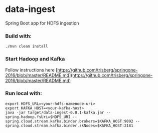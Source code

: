 data-ingest
===========

Spring Boot app for HDFS ingestion

### Build with:

    ./mvn clean install

### Start Hadoop and Kafka

Follow instructions here [https://github.com/trisberg/springone-2016/blob/master/README.md](https://github.com/trisberg/springone-2016/blob/master/README.md)

### Run local with:

    export HDFS_URL=<your-hdfs-namenode-uri>
    export KAFKA_HOST=<your-kafka-host>
    java -jar target/data-ingest-0.0.1-kafka.jar --spring.hadoop.fsUri=$HDFS_URI --spring.cloud.stream.kafka.binder.brokers=$KAFKA_HOST:9092 --spring.cloud.stream.kafka.binder.zkNodes=$KAFKA_HOST:2181

